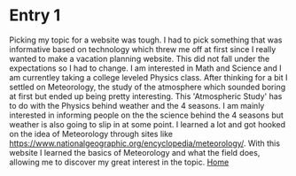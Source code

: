 # Entry 1

Picking my topic for a website was tough. I had to pick something that was informative based on technology which threw me off at first since I really wanted to make a vacation planning website. This did not fall under the expectations so I had to change. I am interested in Math and Science and I am currentley taking a college leveled Physics class. After thinking for a bit I settled on Meteorology, the study of the atmosphere which sounded boring at first but ended up being pretty interesting. This 'Atmospheric Study' has to do with the Physics behind weather and the 4 seasons. I am mainly interested in informing people on the the science behind the 4 seasons but weather is also going to slip in at some point. I learned a lot and got hooked on the idea of Meteorology through sites like https://www.nationalgeographic.org/encyclopedia/meteorology/. With this website I learned the basics of Meteorology and what the field does, allowing me to discover my great interest in the topic.
[Home](../README.md)
